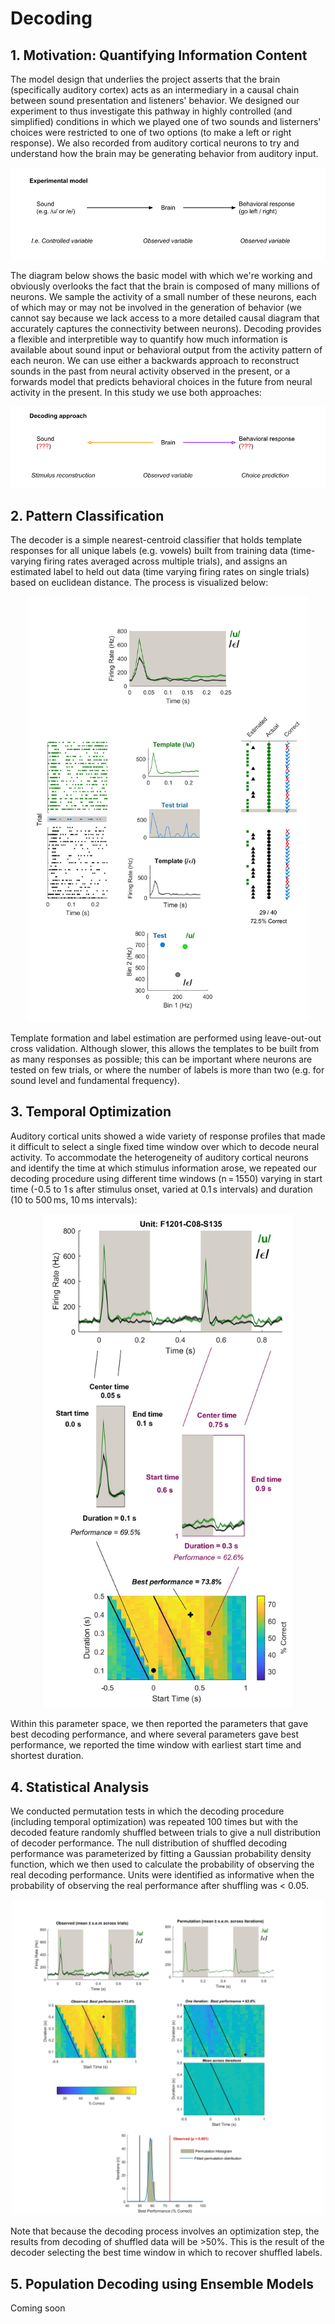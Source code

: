 # Decoding

## 1. Motivation: Quantifying Information Content

The model design that underlies the project asserts that the brain (specifically auditory cortex) acts as an intermediary in a causal chain between sound presentation and listeners' behavior. We designed our experiment to thus investigate this pathway in highly controlled (and simplified) conditions in which we played one of two sounds and listerners' choices were restricted to one of two options (to make a left or right response). We also recorded from auditory cortical neurons to try and understand how the brain may be generating behavior from auditory input.

<p align="center">
  <img src="assets/decoding_philosophy_A.png" alt="drawing"/>
</p>

The diagram below shows the basic model with which we're working and obviously overlooks the fact that the brain is composed of many millions of neurons. We sample the activity of a small number of these neurons, each of which may or may not be involved in the generation of behavior (we cannot say because we lack access to a more detailed causal diagram that accurately captures the connectivity between neurons). Decoding provides a flexible and interpretible way to quantify how much information is available about sound input or behavioral output from the activity pattern of each neuron. We can use either a backwards approach to reconstruct sounds in the past from neural activity observed in the present, or a forwards model that predicts behavioral choices in the future from neural activity in the present. In this study we use both approaches: 

<p align="center">
  <img src="assets/decoding_philosophy_B.png" alt="drawing"/>
</p>


## 2. Pattern Classification

The decoder is a simple nearest-centroid classifier that holds template responses for all unique labels (e.g. vowels) built from training data (time-varying firing rates averaged across multiple trials), and assigns an estimated label to held out data (time varying firing rates on single trials) based on euclidean distance. The process is visualized below:

<p align="center">
  <img src="assets/Fig_DecoderOrganization_A_intro.jpg" alt="drawing" width="450"/>
</p>

Template formation and label estimation are performed using leave-out-out cross validation. Although slower, this allows the templates to be built from as many responses as possible; this can be important where neurons are tested on few trials, or where the number of labels is more than two (e.g. for sound level and fundamental frequency).

## 3. Temporal Optimization
Auditory cortical units showed a wide variety of response profiles that made it difficult to select a single fixed time window over which to decode neural activity. To accommodate the heterogeneity of auditory cortical neurons and identify the time at which stimulus information arose, we repeated our decoding procedure using different time windows (n = 1550) varying in start time (-0.5 to 1 s after stimulus onset, varied at 0.1 s intervals) and duration (10 to 500 ms, 10 ms intervals):

<p align="center">
  <img src="assets/Fig_DecoderOrganization_B_timing.jpg" alt="drawing" width="400"/>
</p>

Within this parameter space, we then reported the parameters that gave best decoding performance, and where several parameters gave best performance, we reported the time window with earliest start time and shortest duration.


## 4. Statistical Analysis
We conducted permutation tests in which the decoding procedure (including temporal optimization) was repeated 100 times but with the decoded feature randomly shuffled between trials to give a null distribution of decoder performance. The null distribution of shuffled decoding performance was parameterized by fitting a Gaussian probability density function, which we then used to calculate the probability of observing the real decoding performance. Units were identified as informative when the probability of observing the real performance after shuffling was < 0.05.

<p align="center">
  <img src="assets/Fig_DecoderOrganization_C_permutation.jpg" alt="drawing" width="500"/>
</p>

Note that because the decoding process involves an optimization step, the results from decoding of shuffled data will be >50%. This is the result of the decoder selecting the best time window in which to recover shuffled labels.


## 5. Population Decoding using Ensemble Models

Coming soon
